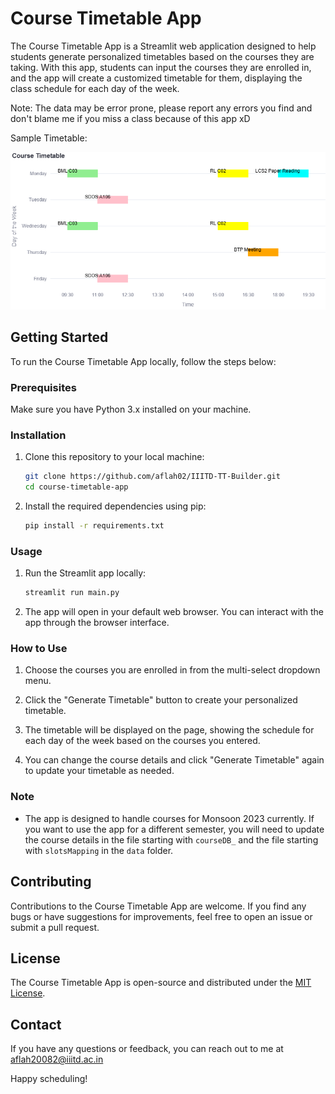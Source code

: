 # Course Timetable App

The Course Timetable App is a Streamlit web application designed to help students generate personalized timetables based on the courses they are taking. With this app, students can input the courses they are enrolled in, and the app will create a customized timetable for them, displaying the class schedule for each day of the week.

Note: The data may be error prone, please report any errors you find and don't blame me if you miss a class because of this app xD

Sample Timetable:

![Sample Timetable](TT.png)

## Getting Started

To run the Course Timetable App locally, follow the steps below:

### Prerequisites

Make sure you have Python 3.x installed on your machine.

### Installation

1. Clone this repository to your local machine:

   ```bash
   git clone https://github.com/aflah02/IIITD-TT-Builder.git
   cd course-timetable-app
   ```

2. Install the required dependencies using pip:

   ```bash
   pip install -r requirements.txt
   ```

### Usage

1. Run the Streamlit app locally:

   ```bash
   streamlit run main.py
   ```

2. The app will open in your default web browser. You can interact with the app through the browser interface.

### How to Use

1. Choose the courses you are enrolled in from the multi-select dropdown menu.

2. Click the "Generate Timetable" button to create your personalized timetable.

3. The timetable will be displayed on the page, showing the schedule for each day of the week based on the courses you entered.

4. You can change the course details and click "Generate Timetable" again to update your timetable as needed.

### Note

- The app is designed to handle courses for Monsoon 2023 currently. If you want to use the app for a different semester, you will need to update the course details in the file starting with `courseDB_` and the file starting with `slotsMapping` in the `data` folder.

## Contributing

Contributions to the Course Timetable App are welcome. If you find any bugs or have suggestions for improvements, feel free to open an issue or submit a pull request.

## License

The Course Timetable App is open-source and distributed under the [MIT License](https://opensource.org/licenses/MIT).

## Contact

If you have any questions or feedback, you can reach out to me at [aflah20082@iiitd.ac.in](mailto:aflah20082@iiitd.ac.in)

Happy scheduling!
